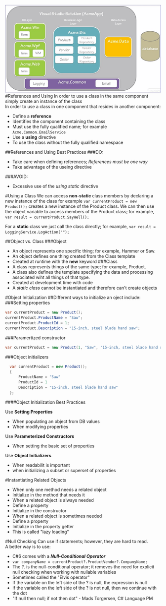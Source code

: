 ![Application Architecture](img/AppArch02.jpg)
#References and Using
In order to use a class in the same component simply create an instance of the class  
In order to use a class in one component that resides in another component:
- Define a <b>reference</b>
 - Identifies the component containing the class
 - Must use the fully qualified name; for example `Acme.Common.EmailService`
- Use a <b>using</b> directive
 - To use the class without the fully qualified namespace

##References and Using Best Practices
###DO:
- Take care when defining references; <i>References must be one way</i>
- Take advantage of the useing directive

###AVOID:
- Excessive use of the <i>using static</i> directive

#Using a Class
We can access <b>non-static</b> class members by declaring a new instance of the class for example `var currentProduct = new Product();` creates a new instance of the Product class.  We can then use the 
object variable to access members of the Product class; for example, `var result = currentProduct.SayHell();`

For a <b>static</b> class we just call the class directly; for example, `var result = LoggingService.LogAction("");`

##Object vs. Class
###Object
- An object represents one specific thing; for example, Hammer or Saw.  
- An object defines one thing created from the Class template
- Created at runtime with the <b>new</b> keyword
###Class
- A class represents things of the same type; for example, Product.  
- A class also defines the template specifying the data and processing associated wiht all things of that type.
- Created at development time with code
- A <i>static class</i> cannot be instantiated and therefore can't create objects

#Object Initialization
##Different ways to initialize an oject include:
###Setting properties
  ```csharp
  var currentProduct = new Product();
  currentProduct.ProductName = "Saw";
  currentProduct.ProductId = 1;
  currentProduct.Description = "15-inch, steel blade hand saw";
  ```
###Paramertized constructor
  ```csharp
  var currentProduct = new Product(1, "Saw", "15-inch, steel blade hand saw");
  ```
###Object initializers
  ```csharp
    var currentProduct = new Product();
	{
		ProductName = "Saw"
  		ProductId = 1
  		Description = "15-inch, steel blade hand saw"
	};
  ```
####Object Initialization Best Practices

Use <b>Setting Properties</b>
- When populating an object from DB values
- When modifying properties
 
Use <b>Parameterized Constructors</b>
- When setting the basic set of properties

Use <b>Object Initializers</b>
- When readabilit is important
- when initializing a subset or superset of properties

#Instantiating Related Objects
- When only one method needs a related object
 - Initialize in the method that needs it
- When a related object is always needed
 - Define a property
 - Initialize in the constructor
- When a related object is sometimes needed
 - Define a property
 - Initialize in the property getter
 - This is called "lazy loading"

#Null Checking
Can use if statements; however, they are hard to read.  
A better way is to use:
- C#6 comes with a <b><i>Null-Conditional Operator</b></i>
 - `var companyName = currentProduct?.ProductVendor?.CompanyName;`
 - The ?. is the null-conditional operator; it removes the need for explicit null checking when working with nullable variables
 - Sometimes called the "Elvis operator"
 - If the variable on the left side of the ? is null, the expression is null
 - If the variable on the left side of the ? is not null, then we continue with the dot
 - "If null then null; if not then dot" - Mads Torgersen, C# Language PM
 